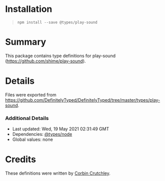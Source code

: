 # Installation
> `npm install --save @types/play-sound`

# Summary
This package contains type definitions for play-sound (https://github.com/shime/play-sound).

# Details
Files were exported from https://github.com/DefinitelyTyped/DefinitelyTyped/tree/master/types/play-sound.

### Additional Details
 * Last updated: Wed, 19 May 2021 02:31:49 GMT
 * Dependencies: [@types/node](https://npmjs.com/package/@types/node)
 * Global values: none

# Credits
These definitions were written by [Corbin Crutchley](https://github.com/crutchcorn).
